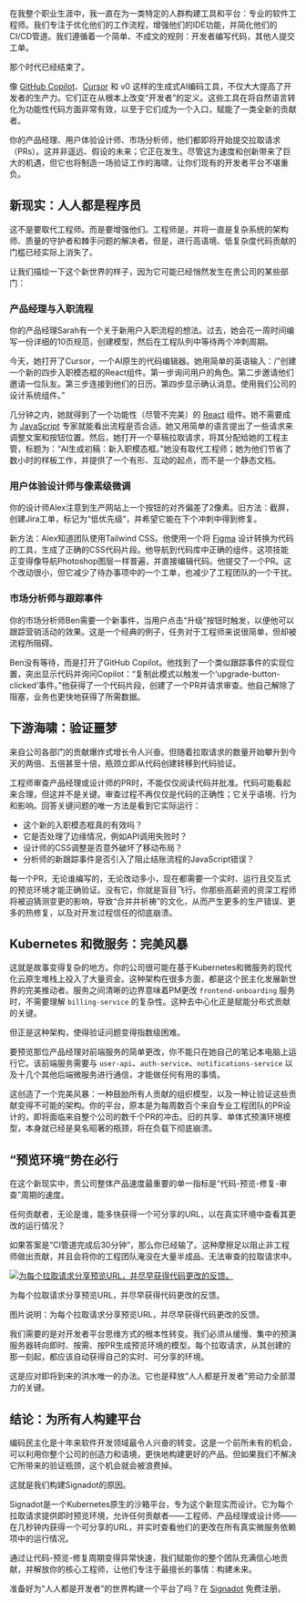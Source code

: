 在我整个职业生涯中，我一直在为一类特定的人群构建工具和平台：专业的软件工程师。我们专注于优化他们的工作流程，增强他们的IDE功能，并简化他们的CI/CD管道。我们遵循着一个简单、不成文的规则：开发者编写代码，其他人提交工单。

那个时代已经结束了。

像 [GitHub Copilot](https://thenewstack.io/github-copilot-a-powerful-controversial-autocomplete-for-developers/)、[Cursor](https://thenewstack.io/using-cursor-ai-as-part-of-your-development-workflow/) 和 v0 这样的生成式AI编码工具，不仅大大提高了开发者的生产力。它们正在从根本上改变“开发者”的定义。这些工具在将自然语言转化为功能性代码方面非常有效，以至于它们成为一个入口，赋能了一类全新的贡献者。

你的产品经理、用户体验设计师、市场分析师，他们都即将开始提交拉取请求（PRs）。这并非遥远、假设的未来；它正在发生。尽管这为速度和创新带来了巨大的机遇，但它也将制造一场验证工作的海啸，让你们现有的开发者平台不堪重负。

## 新现实：人人都是程序员

这不是要取代工程师。而是要增强他们。工程师是，并将一直是复杂系统的架构师、质量的守护者和棘手问题的解决者。但是，进行高语境、低复杂度代码贡献的门槛已经实际上消失了。

让我们描绘一下这个新世界的样子，因为它可能已经悄然发生在贵公司的某些部门：

### **产品经理与入职流程**

你的产品经理Sarah有一个关于新用户入职流程的想法。过去，她会花一周时间编写一份详细的10页规范，创建模型，然后在工程队列中等待两个冲刺周期。

今天，她打开了Cursor，一个AI原生的代码编辑器。她用简单的英语输入：/”创建一个新的四步入职模态框的React组件。第一步询问用户的角色。第二步邀请他们邀请一位队友。第三步连接到他们的日历。第四步显示确认消息。使用我们公司的设计系统组件。”

几分钟之内，她就得到了一个功能性（尽管不完美）的 [React](https://thenewstack.io/the-pros-and-cons-of-using-react-today/) 组件。她不需要成为 [JavaScript](https://thenewstack.io/30-years-of-javascript-10-milestones-that-changed-the-web/) 专家就能看出流程是否合适。她又用简单的语言提出了一些请求来调整文案和按钮位置。然后，她打开一个草稿拉取请求，将其分配给她的工程主管，标题为：“AI生成初稿：新入职模态框。”她没有取代工程师；她为他们节省了数小时的样板工作，并提供了一个有形、互动的起点，而不是一个静态文档。

### **用户体验设计师与像素级微调**

你的设计师Alex注意到生产网站上一个按钮的对齐偏差了2像素。旧方法：截屏，创建Jira工单，标记为“低优先级”，并希望它能在下个冲刺中得到修复。

新方法：Alex知道团队使用Tailwind CSS。他使用一个将 [Figma](https://thenewstack.io/figma-redesign-shows-how-ai-can-transform-apps-adds-dev-support/) 设计转换为代码的工具，生成了正确的CSS代码片段。他导航到代码库中正确的组件，这项技能正变得像导航Photoshop图层一样普遍，并直接编辑代码。他提交了一个PR。这个改动很小，但它减少了待办事项中的一个工单，也减少了工程团队的一个干扰。

### **市场分析师与跟踪事件**

你的市场分析师Ben需要一个新事件，当用户点击“升级”按钮时触发，以便他可以跟踪营销活动的效果。这是一个经典的例子，任务对于工程师来说很简单，但却被流程所阻碍。

Ben没有等待，而是打开了GitHub Copilot。他找到了一个类似跟踪事件的实现位置，突出显示代码并询问Copilot：“复制此模式以触发一个‘upgrade-button-clicked’事件。”他获得了一个代码片段，创建了一个PR并请求审查。他自己解除了阻塞，业务也更快地获得了所需数据。

## 下游海啸：验证噩梦

来自公司各部门的贡献爆炸式增长令人兴奋。但随着拉取请求的数量开始攀升到今天的两倍、五倍甚至十倍，瓶颈立即从代码创建转移到代码验证。

工程师审查产品经理或设计师的PR时，不能仅仅阅读代码并批准。代码可能看起来合理，但这并不是关键。审查过程不再仅仅是代码的正确性；它关乎语境、行为和影响。回答关键问题的唯一方法是看到它实际运行：

* 这个新的入职模态框真的有效吗？
* 它是否处理了边缘情况，例如API调用失败时？
* 设计师的CSS调整是否意外破坏了移动布局？
* 分析师的新跟踪事件是否引入了阻止结账流程的JavaScript错误？

每一个PR，无论谁编写的，无论改动多小，现在都需要一个实时、运行且交互式的预览环境才能正确验证。没有它，你就是盲目飞行。你那些高薪资的资深工程师将被迫猜测变更的影响，导致“合并并祈祷”的文化，从而产生更多的生产错误、更多的热修复，以及对开发过程信任的彻底崩溃。

## Kubernetes 和微服务：完美风暴

这就是故事变得复杂的地方。你的公司很可能在基于Kubernetes和微服务的现代化云原生堆栈上投入了大量资金。这种架构在很多方面，都是这个民主化发展新世界的完美推动者。服务之间清晰的边界意味着PM更改 `frontend-onboarding` 服务时，不需要理解 `billing-service` 的复杂性。这种去中心化正是赋能分布式贡献的关键。

但正是这种架构，使得验证问题变得指数级困难。

要预览那位产品经理对前端服务的简单更改，你不能只在她自己的笔记本电脑上运行它。该前端服务需要与 `user-api`、`auth-service`、`notifications-service` 以及十几个其他后端微服务进行通信，才能做任何有用的事情。

这创造了一个完美风暴：一种鼓励所有人贡献的组织模型，以及一种让验证这些贡献变得不可能的架构。你的平台，原本是为每周数百个来自专业工程团队的PR设计的，即将面临来自整个公司的数千个PR的冲击。旧的共享、单体式预演环境模型，本身就已经是臭名昭著的瓶颈，将在负载下彻底崩溃。

## “预览环境”势在必行

在这个新现实中，贵公司整体产品速度最重要的单一指标是“代码-预览-修复-审查”周期的速度。

任何贡献者，无论是谁，能多快获得一个可分享的URL，以在真实环境中查看其更改的运行情况？

如果答案是“CI管道完成后30分钟”，那么你已经输了。这种摩擦足以阻止非工程师做出贡献，并且会将你的工程团队淹没在大量半成品、无法审查的拉取请求中。

[![为每个拉取请求分享预览URL，并尽早获得代码更改的反馈。](https://cdn.thenewstack.io/media/2025/10/dd7de62e-image-1024x935.png)](https://cdn.thenewstack.io/media/2025/10/dd7de62e-image-1024x935.png)

为每个拉取请求分享预览URL，并尽早获得代码更改的反馈。

图片说明：为每个拉取请求分享预览URL，并尽早获得代码更改的反馈。

我们需要的是对开发者平台思维方式的根本性转变。我们必须从缓慢、集中的预演服务器转向即时、按需、按PR生成预览环境的模型。每个拉取请求，从其创建的那一刻起，都应该自动获得自己的实时、可分享的环境。

这是应对即将到来的洪水唯一的办法。它也是释放“人人都是开发者”劳动力全部潜力的关键。

## 结论：为所有人构建平台

编码民主化是十年来软件开发领域最令人兴奋的转变。这是一个前所未有的机会，可以利用你整个公司的创造力和语境，更快地构建更好的产品。但如果我们不解决它所带来的验证瓶颈，这个机会就会被浪费掉。

这就是我们构建Signadot的原因。

Signadot是一个Kubernetes原生的沙箱平台，专为这个新现实而设计。它为每个拉取请求提供即时预览环境，允许任何贡献者——工程师、产品经理或设计师——在几秒钟内获得一个可分享的URL，并实时查看他们的更改在所有真实微服务依赖项中的运行情况。

通过让代码-预览-修复周期变得异常快速，我们赋能你的整个团队充满信心地贡献，并解放你的核心工程师，让他们专注于最擅长的事情：构建未来。

准备好为“人人都是开发者”的世界构建一个平台了吗？在 [Signadot](https://www.signadot.com/?utm_source=the+new+stack&utm_medium=referral&utm_campaign=tns+platform) 免费注册。